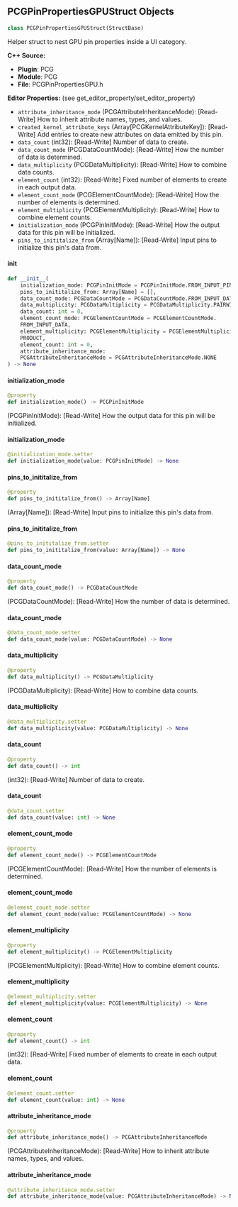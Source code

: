 ## PCGPinPropertiesGPUStruct Objects

```python
class PCGPinPropertiesGPUStruct(StructBase)
```

Helper struct to nest GPU pin properties inside a UI category.

**C++ Source:**

- **Plugin**: PCG
- **Module**: PCG
- **File**: PCGPinPropertiesGPU.h

**Editor Properties:** (see get_editor_property/set_editor_property)

- ``attribute_inheritance_mode`` (PCGAttributeInheritanceMode):  [Read-Write] How to inherit attribute names, types, and values.
- ``created_kernel_attribute_keys`` (Array[PCGKernelAttributeKey]):  [Read-Write] Add entries to create new attributes on data emitted by this pin.
- ``data_count`` (int32):  [Read-Write] Number of data to create.
- ``data_count_mode`` (PCGDataCountMode):  [Read-Write] How the number of data is determined.
- ``data_multiplicity`` (PCGDataMultiplicity):  [Read-Write] How to combine data counts.
- ``element_count`` (int32):  [Read-Write] Fixed number of elements to create in each output data.
- ``element_count_mode`` (PCGElementCountMode):  [Read-Write] How the number of elements is determined.
- ``element_multiplicity`` (PCGElementMultiplicity):  [Read-Write] How to combine element counts.
- ``initialization_mode`` (PCGPinInitMode):  [Read-Write] How the output data for this pin will be initialized.
- ``pins_to_inititalize_from`` (Array[Name]):  [Read-Write] Input pins to initialize this pin's data from.

<a id="unreal.PCGPinPropertiesGPUStruct.__init__"></a>

#### __init__

```python
def __init__(
    initialization_mode: PCGPinInitMode = PCGPinInitMode.FROM_INPUT_PINS,
    pins_to_inititalize_from: Array[Name] = [],
    data_count_mode: PCGDataCountMode = PCGDataCountMode.FROM_INPUT_DATA,
    data_multiplicity: PCGDataMultiplicity = PCGDataMultiplicity.PAIRWISE,
    data_count: int = 0,
    element_count_mode: PCGElementCountMode = PCGElementCountMode.
    FROM_INPUT_DATA,
    element_multiplicity: PCGElementMultiplicity = PCGElementMultiplicity.
    PRODUCT,
    element_count: int = 0,
    attribute_inheritance_mode:
    PCGAttributeInheritanceMode = PCGAttributeInheritanceMode.NONE
) -> None
```

<a id="unreal.PCGPinPropertiesGPUStruct.initialization_mode"></a>

#### initialization_mode

```python
@property
def initialization_mode() -> PCGPinInitMode
```

(PCGPinInitMode):  [Read-Write] How the output data for this pin will be initialized.

<a id="unreal.PCGPinPropertiesGPUStruct.initialization_mode"></a>

#### initialization_mode

```python
@initialization_mode.setter
def initialization_mode(value: PCGPinInitMode) -> None
```

<a id="unreal.PCGPinPropertiesGPUStruct.pins_to_inititalize_from"></a>

#### pins_to_inititalize_from

```python
@property
def pins_to_inititalize_from() -> Array[Name]
```

(Array[Name]):  [Read-Write] Input pins to initialize this pin's data from.

<a id="unreal.PCGPinPropertiesGPUStruct.pins_to_inititalize_from"></a>

#### pins_to_inititalize_from

```python
@pins_to_inititalize_from.setter
def pins_to_inititalize_from(value: Array[Name]) -> None
```

<a id="unreal.PCGPinPropertiesGPUStruct.data_count_mode"></a>

#### data_count_mode

```python
@property
def data_count_mode() -> PCGDataCountMode
```

(PCGDataCountMode):  [Read-Write] How the number of data is determined.

<a id="unreal.PCGPinPropertiesGPUStruct.data_count_mode"></a>

#### data_count_mode

```python
@data_count_mode.setter
def data_count_mode(value: PCGDataCountMode) -> None
```

<a id="unreal.PCGPinPropertiesGPUStruct.data_multiplicity"></a>

#### data_multiplicity

```python
@property
def data_multiplicity() -> PCGDataMultiplicity
```

(PCGDataMultiplicity):  [Read-Write] How to combine data counts.

<a id="unreal.PCGPinPropertiesGPUStruct.data_multiplicity"></a>

#### data_multiplicity

```python
@data_multiplicity.setter
def data_multiplicity(value: PCGDataMultiplicity) -> None
```

<a id="unreal.PCGPinPropertiesGPUStruct.data_count"></a>

#### data_count

```python
@property
def data_count() -> int
```

(int32):  [Read-Write] Number of data to create.

<a id="unreal.PCGPinPropertiesGPUStruct.data_count"></a>

#### data_count

```python
@data_count.setter
def data_count(value: int) -> None
```

<a id="unreal.PCGPinPropertiesGPUStruct.element_count_mode"></a>

#### element_count_mode

```python
@property
def element_count_mode() -> PCGElementCountMode
```

(PCGElementCountMode):  [Read-Write] How the number of elements is determined.

<a id="unreal.PCGPinPropertiesGPUStruct.element_count_mode"></a>

#### element_count_mode

```python
@element_count_mode.setter
def element_count_mode(value: PCGElementCountMode) -> None
```

<a id="unreal.PCGPinPropertiesGPUStruct.element_multiplicity"></a>

#### element_multiplicity

```python
@property
def element_multiplicity() -> PCGElementMultiplicity
```

(PCGElementMultiplicity):  [Read-Write] How to combine element counts.

<a id="unreal.PCGPinPropertiesGPUStruct.element_multiplicity"></a>

#### element_multiplicity

```python
@element_multiplicity.setter
def element_multiplicity(value: PCGElementMultiplicity) -> None
```

<a id="unreal.PCGPinPropertiesGPUStruct.element_count"></a>

#### element_count

```python
@property
def element_count() -> int
```

(int32):  [Read-Write] Fixed number of elements to create in each output data.

<a id="unreal.PCGPinPropertiesGPUStruct.element_count"></a>

#### element_count

```python
@element_count.setter
def element_count(value: int) -> None
```

<a id="unreal.PCGPinPropertiesGPUStruct.attribute_inheritance_mode"></a>

#### attribute_inheritance_mode

```python
@property
def attribute_inheritance_mode() -> PCGAttributeInheritanceMode
```

(PCGAttributeInheritanceMode):  [Read-Write] How to inherit attribute names, types, and values.

<a id="unreal.PCGPinPropertiesGPUStruct.attribute_inheritance_mode"></a>

#### attribute_inheritance_mode

```python
@attribute_inheritance_mode.setter
def attribute_inheritance_mode(value: PCGAttributeInheritanceMode) -> None
```

<a id="unreal.PCGPinPropertiesGPU"></a>